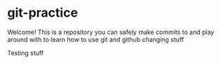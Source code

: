 # git-practice

Welcome! This is a repository you can safely make commits to and play around with to learn how to use git and github
changing stuff

Testing stuff



